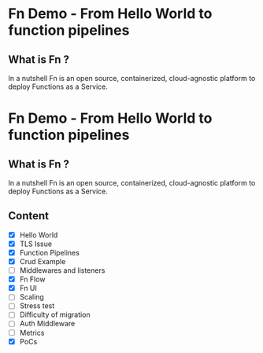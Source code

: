 # Fn Demo - From Hello World to function pipelines

## What is Fn ?

In a nutshell Fn is an open source, containerized, cloud-agnostic platform to deploy Functions as a Service. 
# Fn Demo - From Hello World to function pipelines

## What is Fn ?

In a nutshell Fn is an open source, containerized, cloud-agnostic platform to deploy Functions as a Service. 

## Content

- [x] Hello World
- [x] TLS Issue
- [x] Function Pipelines
- [x] Crud Example
- [ ] Middlewares and listeners
- [x] Fn Flow
- [x] Fn UI
- [ ] Scaling
- [ ] Stress test
- [ ] Difficulty of migration
- [ ] Auth Middleware
- [ ] Metrics
- [x] PoCs
